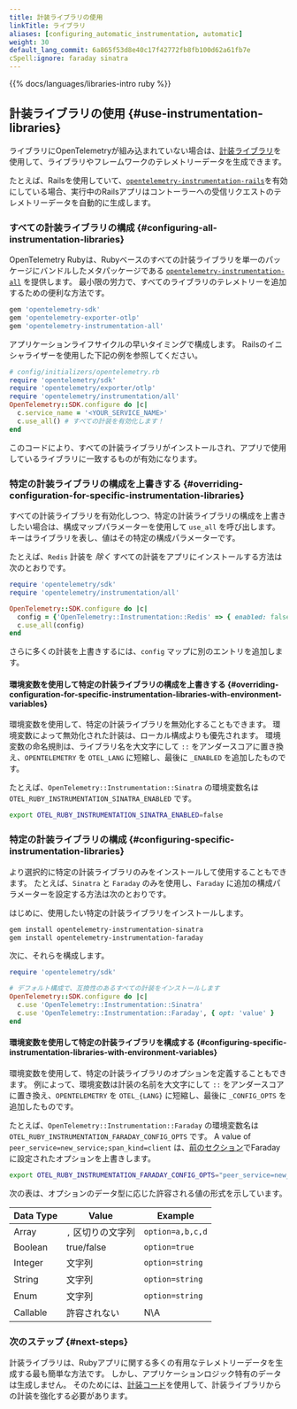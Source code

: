```yaml
---
title: 計装ライブラリの使用
linkTitle: ライブラリ
aliases: [configuring_automatic_instrumentation, automatic]
weight: 30
default_lang_commit: 6a865f53d8e40c17f42772fb8fb100d62a61fb7e
cSpell:ignore: faraday sinatra
---
```


{{% docs/languages/libraries-intro ruby %}}

## 計装ライブラリの使用 {#use-instrumentation-libraries}

ライブラリにOpenTelemetryが組み込まれていない場合は、[計装ライブラリ](/docs/specs/otel/glossary/#instrumentation-library)を使用して、ライブラリやフレームワークのテレメトリーデータを生成できます。

たとえば、Railsを使用していて、[`opentelemetry-instrumentation-rails`](https://rubygems.org/gems/opentelemetry-instrumentation-rails/)を有効にしている場合、実行中のRailsアプリはコントーラーへの受信リクエストのテレメトリーデータを自動的に生成します。

### すべての計装ライブラリの構成 {#configuring-all-instrumentation-libraries}

OpenTelemetry Rubyは、Rubyベースのすべての計装ライブラリを単一のパッケージにバンドルしたメタパッケージである [`opentelemetry-instrumentation-all`](https://rubygems.org/gems/opentelemetry-instrumentation-all) を提供します。
最小限の労力で、すべてのライブラリのテレメトリーを追加するための便利な方法です。

```sh
gem 'opentelemetry-sdk'
gem 'opentelemetry-exporter-otlp'
gem 'opentelemetry-instrumentation-all'
```

アプリケーションライフサイクルの早いタイミングで構成します。
Railsのイニシャライザーを使用した下記の例を参照してください。

```ruby
# config/initializers/opentelemetry.rb
require 'opentelemetry/sdk'
require 'opentelemetry/exporter/otlp'
require 'opentelemetry/instrumentation/all'
OpenTelemetry::SDK.configure do |c|
  c.service_name = '<YOUR_SERVICE_NAME>'
  c.use_all() # すべての計装を有効化します！
end
```

このコードにより、すべての計装ライブラリがインストールされ、アプリで使用しているライブラリに一致するものが有効になります。

### 特定の計装ライブラリの構成を上書きする {#overriding-configuration-for-specific-instrumentation-libraries}

すべての計装ライブラリを有効化しつつ、特定の計装ライブラリの構成を上書きしたい場合は、構成マップパラメーターを使用して `use_all` を呼び出します。
キーはライブラリを表し、値はその特定の構成パラメーターです。

たとえば、`Redis` 計装を _除く_ すべての計装をアプリにインストールする方法は次のとおりです。

```ruby
require 'opentelemetry/sdk'
require 'opentelemetry/instrumentation/all'

OpenTelemetry::SDK.configure do |c|
  config = {'OpenTelemetry::Instrumentation::Redis' => { enabled: false }}
  c.use_all(config)
end
```

さらに多くの計装を上書きするには、`config` マップに別のエントリを追加します。

#### 環境変数を使用して特定の計装ライブラリの構成を上書きする {#overriding-configuration-for-specific-instrumentation-libraries-with-environment-variables}

環境変数を使用して、特定の計装ライブラリを無効化することもできます。
環境変数によって無効化された計装は、ローカル構成よりも優先されます。
環境変数の命名規則は、ライブラリ名を大文字にして `::` をアンダースコアに置き換え、`OPENTELEMETRY` を `OTEL_LANG` に短縮し、最後に `_ENABLED` を追加したものです。

たとえば、`OpenTelemetry::Instrumentation::Sinatra` の環境変数名は `OTEL_RUBY_INSTRUMENTATION_SINATRA_ENABLED` です。

```bash
export OTEL_RUBY_INSTRUMENTATION_SINATRA_ENABLED=false
```

### 特定の計装ライブラリの構成 {#configuring-specific-instrumentation-libraries}

より選択的に特定の計装ライブラリのみをインストールして使用することもできます。
たとえば、`Sinatra` と `Faraday` のみを使用し、`Faraday` に追加の構成パラメーターを設定する方法は次のとおりです。

はじめに、使用したい特定の計装ライブラリをインストールします。

```sh
gem install opentelemetry-instrumentation-sinatra
gem install opentelemetry-instrumentation-faraday
```

次に、それらを構成します。

```ruby
require 'opentelemetry/sdk'

# デフォルト構成で、互換性のあるすべての計装をインストールします
OpenTelemetry::SDK.configure do |c|
  c.use 'OpenTelemetry::Instrumentation::Sinatra'
  c.use 'OpenTelemetry::Instrumentation::Faraday', { opt: 'value' }
end
```

#### 環境変数を使用して特定の計装ライブラリを構成する {#configuring-specific-instrumentation-libraries-with-environment-variables}

環境変数を使用して、特定の計装ライブラリのオプションを定義することもできます。
例によって、環境変数は計装の名前を大文字にして `::` をアンダースコアに置き換え、`OPENTELEMETRY` を `OTEL_{LANG}` に短縮し、最後に `_CONFIG_OPTS` を追加したものです。

たとえば、`OpenTelemetry::Instrumentation::Faraday` の環境変数名は `OTEL_RUBY_INSTRUMENTATION_FARADAY_CONFIG_OPTS` です。
A value of
`peer_service=new_service;span_kind=client` は、[前のセクション](#configuring-specific-instrumentation-libraries)でFaradayに設定されたオプションを上書きします。

```bash
export OTEL_RUBY_INSTRUMENTATION_FARADAY_CONFIG_OPTS="peer_service=new_service;span_kind=client"
```

次の表は、オプションのデータ型に応じた許容される値の形式を示しています。

| Data Type | Value              | Example          |
| --------- | ------------------ | ---------------- |
| Array     | `,` 区切りの文字列 | `option=a,b,c,d` |
| Boolean   | true/false         | `option=true`    |
| Integer   | 文字列             | `option=string`  |
| String    | 文字列             | `option=string`  |
| Enum      | 文字列             | `option=string`  |
| Callable  | 許容されない       | N\A              |

### 次のステップ {#next-steps}

計装ライブラリは、Rubyアプリに関する多くの有用なテレメトリーデータを生成する最も簡単な方法です。
しかし、アプリケーションロジック特有のデータは生成しません。
そのためには、[計装コード](../instrumentation)を使用して、計装ライブラリからの計装を強化する必要があります。
